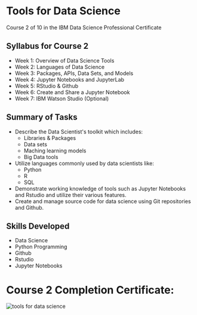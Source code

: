 # Tools for Data Science
Course 2 of 10 in the IBM Data Science Professional Certificate
## Syllabus for Course 2
- Week 1: Overview of Data Science Tools
- Week 2: Languages of Data Science
- Week 3: Packages, APIs, Data Sets, and Models
- Week 4: Jupyter Notebooks and JupyterLab
- Week 5: RStudio & Github
- Week 6: Create and Share a Jupyter Notebook
- Week 7: IBM Watson Studio (Optional)
## Summary of Tasks
- Describe the Data Scientist's toolkit which includes:
  - Libraries & Packages
  - Data sets
  - Maching learning models
  - Big Data tools
- Utilize languages commonly used by data scientists like:
  - Python
  - R
  - SQL
- Demonstrate working knowledge of tools such as Jupyter Notebooks and Rstudio and utilize their various features.
- Create and manage source code for data science using Git repositories and Github.
## Skills Developed
- Data Science
- Python Programming
- Github
- Rstudio
- Jupyter Notebooks
# Course 2 Completion Certificate:
![tools for data science](https://github.com/KailaniBailey/IBM-Data-Science-Professional-Certificate/assets/158431578/b2d8f8bd-80b2-4ce4-8a17-acc062e6371a)
